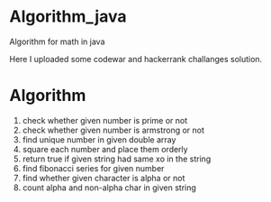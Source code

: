 # Algorithm_java
Algorithm for math in java

Here I uploaded some codewar and hackerrank challanges solution.

# Algorithm
1. check whether given number is prime or not
2. check whether given number is armstrong or not
3. find unique number in given double array
4. square each number and place them orderly
5. return true if given string had same xo in the string
6. find fibonacci series for given number
7. find whether given character is alpha or not
8. count alpha and non-alpha char in given string
